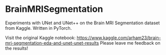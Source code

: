 # BrainMRISegmentation
Experiments with UNet and UNet++ on the Brain MRI Segmentation dataset from Kaggle. Written in PyTorch.

Visit the original Kaggle notebook: https://www.kaggle.com/arham23/brain-mri-segmentation-eda-and-unet-unet-results
Please leave me feedback on the results!
